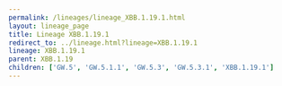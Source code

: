 ```yaml
---
permalink: /lineages/lineage_XBB.1.19.1.html
layout: lineage_page
title: Lineage XBB.1.19.1
redirect_to: ../lineage.html?lineage=XBB.1.19.1
lineage: XBB.1.19.1
parent: XBB.1.19
children: ['GW.5', 'GW.5.1.1', 'GW.5.3', 'GW.5.3.1', 'XBB.1.19.1']
---
```

